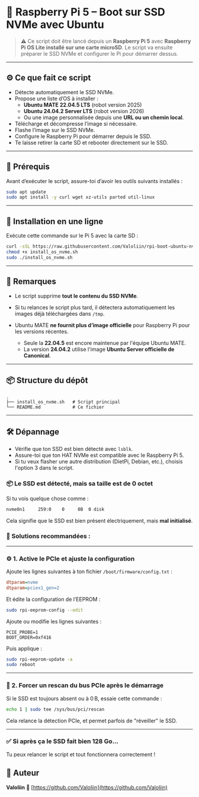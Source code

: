 # 🐧 Raspberry Pi 5 – Boot sur SSD NVMe avec Ubuntu

> ⚠️ Ce script doit être lancé depuis un **Raspberry Pi 5** avec **Raspberry Pi OS Lite installé sur une carte microSD**. Le script va ensuite préparer le SSD NVMe et configurer le Pi pour démarrer dessus.

---

## ⚙️ Ce que fait ce script

- Détecte automatiquement le SSD NVMe.
- Propose une liste d’OS à installer :
  - **Ubuntu MATE 22.04.5 LTS** (robot version 2025)
  - **Ubuntu 24.04.2 Server LTS** (robot version 2026)
  - Ou une image personnalisée depuis une **URL ou un chemin local**.
- Télécharge et décompresse l’image si nécessaire.
- Flashe l’image sur le SSD NVMe.
- Configure le Raspberry Pi pour démarrer depuis le SSD.
- Te laisse retirer la carte SD et rebooter directement sur le SSD.

---

## 🧰 Prérequis

Avant d’exécuter le script, assure-toi d’avoir les outils suivants installés :

```bash
sudo apt update
sudo apt install -y curl wget xz-utils parted util-linux
````

---

## 🚀 Installation en une ligne

Exécute cette commande sur le Pi 5 avec la carte SD :

```bash
curl -sSL https://raw.githubusercontent.com/Valoliin/rpi-boot-ubuntu-nvme/main/install_os_nvme.sh -o install_os_nvme.sh
chmod +x install_os_nvme.sh
sudo ./install_os_nvme.sh
```

---

## 📝 Remarques

* Le script supprime **tout le contenu du SSD NVMe**.
* Si tu relances le script plus tard, il détectera automatiquement les images déjà téléchargées dans `/tmp`.
* Ubuntu MATE **ne fournit plus d’image officielle** pour Raspberry Pi pour les versions récentes.

  * Seule la **22.04.5** est encore maintenue par l'équipe Ubuntu MATE.
  * La version **24.04.2** utilise l'image **Ubuntu Server officielle de Canonical**.

---

## 📦 Structure du dépôt

```
.
├── install_os_nvme.sh   # Script principal
└── README.md            # Ce fichier
```

---

## 🛠️ Dépannage

* Vérifie que ton SSD est bien détecté avec `lsblk`.
* Assure-toi que ton HAT NVMe est compatible avec le Raspberry Pi 5.
* Si tu veux flasher une autre distribution (DietPi, Debian, etc.), choisis l'option 3 dans le script.

### 📦 Le SSD est détecté, mais sa taille est de 0 octet

Si tu vois quelque chose comme :
```bash
nvme0n1     259:0    0     0B  0 disk
````

Cela signifie que le SSD est bien présent électriquement, mais **mal initialisé**.

### 🔧 Solutions recommandées :

---

### ⚙️ 1. Active le PCIe et ajuste la configuration

Ajoute les lignes suivantes à ton fichier `/boot/firmware/config.txt` :

```ini
dtparam=nvme
dtparam=pciex1_gen=2
```

Et édite la configuration de l’EEPROM :

```bash
sudo rpi-eeprom-config --edit
```

Ajoute ou modifie les lignes suivantes :

```
PCIE_PROBE=1
BOOT_ORDER=0xf416
```

Puis applique :

```bash
sudo rpi-eeprom-update -a
sudo reboot
```

---

### 🔄 2. Forcer un rescan du bus PCIe après le démarrage

Si le SSD est toujours absent ou à 0 B, essaie cette commande :

```bash
echo 1 | sudo tee /sys/bus/pci/rescan
```

Cela relance la détection PCIe, et permet parfois de "réveiller" le SSD.

---

### ✅ Si après ça le SSD fait bien 128 Go...

Tu peux relancer le script et tout fonctionnera correctement !


## 🧠 Auteur

**Valoliin**
🔗 [https://github.com/Valoliin](https://github.com/Valoliin)
